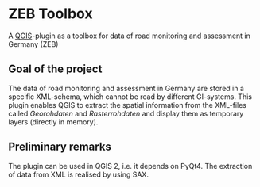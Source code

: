 # ZEB Toolbox
A <a href="https://github.com/qgis/QGIS">QGIS</a>-plugin as a toolbox for data of road monitoring and assessment in Germany (ZEB)

## Goal of the project
The data of road monitoring and assessment in Germany are stored in a specific XML-schema, which cannot be read by different GI-systems. This plugin enables QGIS to extract the spatial information from the XML-files called <i>Georohdaten</i> and <i>Rasterrohdaten</i> and display them as temporary layers (directly in memory).

## Preliminary remarks
The plugin can be used in QGIS 2, i.e. it depends on PyQt4.
The extraction of data from XML is realised by using SAX.
